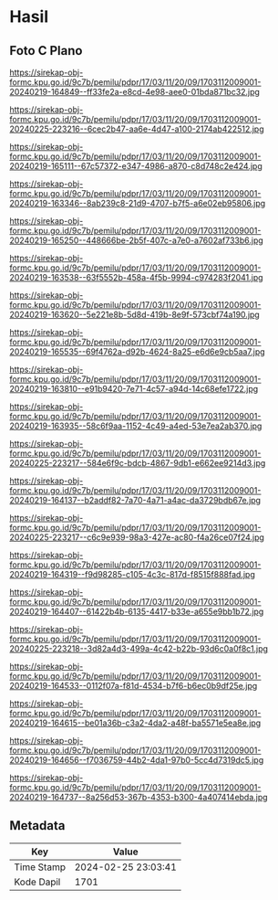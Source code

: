 # Hasil

## Foto C Plano

https://sirekap-obj-formc.kpu.go.id/9c7b/pemilu/pdpr/17/03/11/20/09/1703112009001-20240219-164849--ff33fe2a-e8cd-4e98-aee0-01bda871bc32.jpg

https://sirekap-obj-formc.kpu.go.id/9c7b/pemilu/pdpr/17/03/11/20/09/1703112009001-20240225-223216--6cec2b47-aa6e-4d47-a100-2174ab422512.jpg

https://sirekap-obj-formc.kpu.go.id/9c7b/pemilu/pdpr/17/03/11/20/09/1703112009001-20240219-165111--67c57372-e347-4986-a870-c8d748c2e424.jpg

https://sirekap-obj-formc.kpu.go.id/9c7b/pemilu/pdpr/17/03/11/20/09/1703112009001-20240219-163346--8ab239c8-21d9-4707-b7f5-a6e02eb95806.jpg

https://sirekap-obj-formc.kpu.go.id/9c7b/pemilu/pdpr/17/03/11/20/09/1703112009001-20240219-165250--448666be-2b5f-407c-a7e0-a7602af733b6.jpg

https://sirekap-obj-formc.kpu.go.id/9c7b/pemilu/pdpr/17/03/11/20/09/1703112009001-20240219-163538--63f5552b-458a-4f5b-9994-c974283f2041.jpg

https://sirekap-obj-formc.kpu.go.id/9c7b/pemilu/pdpr/17/03/11/20/09/1703112009001-20240219-163620--5e221e8b-5d8d-419b-8e9f-573cbf74a190.jpg

https://sirekap-obj-formc.kpu.go.id/9c7b/pemilu/pdpr/17/03/11/20/09/1703112009001-20240219-165535--69f4762a-d92b-4624-8a25-e6d6e9cb5aa7.jpg

https://sirekap-obj-formc.kpu.go.id/9c7b/pemilu/pdpr/17/03/11/20/09/1703112009001-20240219-163810--e91b9420-7e71-4c57-a94d-14c68efe1722.jpg

https://sirekap-obj-formc.kpu.go.id/9c7b/pemilu/pdpr/17/03/11/20/09/1703112009001-20240219-163935--58c6f9aa-1152-4c49-a4ed-53e7ea2ab370.jpg

https://sirekap-obj-formc.kpu.go.id/9c7b/pemilu/pdpr/17/03/11/20/09/1703112009001-20240225-223217--584e6f9c-bdcb-4867-9db1-e662ee9214d3.jpg

https://sirekap-obj-formc.kpu.go.id/9c7b/pemilu/pdpr/17/03/11/20/09/1703112009001-20240219-164137--b2addf82-7a70-4a71-a4ac-da3729bdb67e.jpg

https://sirekap-obj-formc.kpu.go.id/9c7b/pemilu/pdpr/17/03/11/20/09/1703112009001-20240225-223217--c6c9e939-98a3-427e-ac80-f4a26ce07f24.jpg

https://sirekap-obj-formc.kpu.go.id/9c7b/pemilu/pdpr/17/03/11/20/09/1703112009001-20240219-164319--f9d98285-c105-4c3c-817d-f8515f888fad.jpg

https://sirekap-obj-formc.kpu.go.id/9c7b/pemilu/pdpr/17/03/11/20/09/1703112009001-20240219-164407--61422b4b-6135-4417-b33e-a655e9bb1b72.jpg

https://sirekap-obj-formc.kpu.go.id/9c7b/pemilu/pdpr/17/03/11/20/09/1703112009001-20240225-223218--3d82a4d3-499a-4c42-b22b-93d6c0a0f8c1.jpg

https://sirekap-obj-formc.kpu.go.id/9c7b/pemilu/pdpr/17/03/11/20/09/1703112009001-20240219-164533--0112f07a-f81d-4534-b7f6-b6ec0b9df25e.jpg

https://sirekap-obj-formc.kpu.go.id/9c7b/pemilu/pdpr/17/03/11/20/09/1703112009001-20240219-164615--be01a36b-c3a2-4da2-a48f-ba5571e5ea8e.jpg

https://sirekap-obj-formc.kpu.go.id/9c7b/pemilu/pdpr/17/03/11/20/09/1703112009001-20240219-164656--f7036759-44b2-4da1-97b0-5cc4d7319dc5.jpg

https://sirekap-obj-formc.kpu.go.id/9c7b/pemilu/pdpr/17/03/11/20/09/1703112009001-20240219-164737--8a256d53-367b-4353-b300-4a407414ebda.jpg


## Metadata

| Key        | Value               |
| ---------- | ------------------- |
| Time Stamp | 2024-02-25 23:03:41 |
| Kode Dapil | 1701                |



